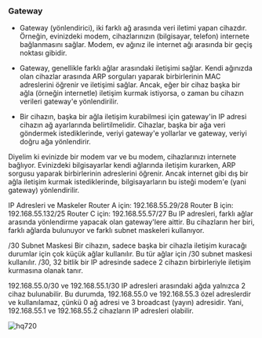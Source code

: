 ### Gateway
- Gateway (yönlendirici), iki farklı ağ arasında veri iletimi yapan cihazdır. Örneğin, evinizdeki modem, cihazlarınızın (bilgisayar, telefon) internete bağlanmasını sağlar. Modem, ev ağınız ile internet ağı arasında bir geçiş noktası gibidir.

- Gateway, genellikle farklı ağlar arasındaki iletişimi sağlar. Kendi ağınızda olan cihazlar arasında ARP sorguları yaparak birbirlerinin MAC adreslerini öğrenir ve iletişimi sağlar. Ancak, eğer bir cihaz başka bir ağla (örneğin internetle) iletişim kurmak istiyorsa, o zaman bu cihazın verileri gateway'e yönlendirilir.

- Bir cihazın, başka bir ağla iletişim kurabilmesi için gateway'in IP adresi cihazın ağ ayarlarında belirtilmelidir. Cihazlar, başka bir ağa veri göndermek istediklerinde, veriyi gateway'e yollarlar ve gateway, veriyi doğru ağa yönlendirir.

Diyelim ki evinizde bir modem var ve bu modem, cihazlarınızı internete bağlıyor. Evinizdeki bilgisayarlar kendi ağlarında iletişim kurarken, ARP sorgusu yaparak birbirlerinin adreslerini öğrenir. Ancak internet gibi dış bir ağla iletişim kurmak istediklerinde, bilgisayarların bu isteği modem'e (yani gateway) yönlendirilir.

IP Adresleri ve Maskeler
Router A için: 192.168.55.29/28
Router B için: 192.168.55.132/25
Router C için: 192.168.55.57/27
Bu IP adresleri, farklı ağlar arasında yönlendirme yapacak olan gateway'lere aittir. Bu cihazların her biri, farklı ağlarda bulunuyor ve farklı subnet maskeleri kullanıyor.

/30 Subnet Maskesi
Bir cihazın, sadece başka bir cihazla iletişim kuracağı durumlar için çok küçük ağlar kullanılır. Bu tür ağlar için /30 subnet maskesi kullanılır. /30, 32 bitlik bir IP adresinde sadece 2 cihazın birbirleriyle iletişim kurmasına olanak tanır.

192.168.55.0/30 ve 192.168.55.1/30 IP adresleri arasındaki ağda yalnızca 2 cihaz bulunabilir.
Bu durumda, 192.168.55.0 ve 192.168.55.3 özel adreslerdir ve kullanılamaz, çünkü 0 ağ adresi ve 3 broadcast (yayın) adresidir.
Yani, 192.168.55.1 ve 192.168.55.2 cihazların IP adresleri olabilir.

![hq720](https://github.com/user-attachments/assets/42f714d6-cd0b-4e8d-bed4-390952d73ce5)

